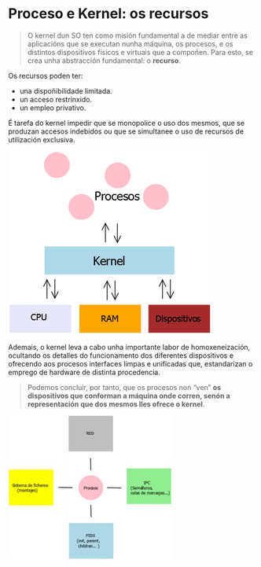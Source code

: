 # Proceso e Kernel: os recursos

> O kernel dun SO ten como misión fundamental a de mediar entre as aplicacións que se executan nunha máquina, os procesos, e os distintos dispositivos físicos e virtuais que a compoñen. Para esto, se crea unha abstracción fundamental: o **recurso**.

Os recursos poden ter:

- una dispoñibilidade limitada.
- un acceso restrinxido.
- un empleo privativo.

É tarefa do kernel impedir que se monopolice o uso dos mesmos, que se produzan accesos indebidos ou que se simultanee o uso de recursos de utilización exclusiva.

![Network](./../_media/01_que_e_un_contedor_de_software/container_1.png)

Ademais, o kernel leva a cabo unha importante labor de homoxeneización, ocultando os detalles do funcionamento dos diferentes dispositivos e ofrecendo aos procesos interfaces limpas e unificadas que, estandarizan o emprego de hardware de distinta procedencia.

> Podemos concluir, por tanto, que os procesos non “ven” **os dispositivos que conforman a máquina onde corren, senón a representación que dos mesmos lles ofrece o kernel**.

![Network](./../_media/01_que_e_un_contedor_de_software/container_2.png)
